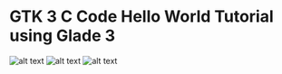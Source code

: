 # GTK 3 C Code Hello World Tutorial using Glade 3
![alt text](https://upload.wikimedia.org/wikipedia/commons/5/59/Glade_3_logo.svg "Logo Glade")
![alt text](https://2.bp.blogspot.com/-8Eol5XAWUFs/WZCGhvNx2nI/AAAAAAAAA2o/NrN5ELBo72cqEUmqZWpr6gUGMJVgZ_7uwCLcBGAs/s1600/C%2Blogo%2Bsmall.png "Logo C development")
![alt text](http://www.linuxeden.com/upimg/allimg/100613/0T3493T4-0.png "Logo GTK+3 Library")



